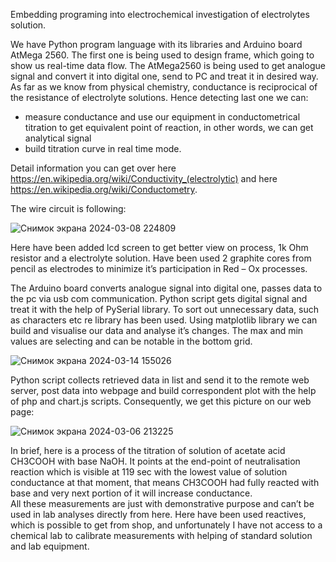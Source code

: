 Embedding programing into electrochemical investigation of electrolytes solution. 

We have Python program language with its libraries and Arduino board AtMega 2560. The first one is being used to design frame, which going to show us real-time data flow. The AtMega2560 is being used to get analogue signal and convert it into digital one, send to PC and treat it in desired way.
As far as we know from physical chemistry, conductance is reciprocical of the resistance of electrolyte solutions. Hence detecting last one we can: 
-	measure conductance and use our equipment in conductometrical titration to get equivalent point of reaction, in other words, we can get analytical signal
-	build titration curve in real time mode.
	
Detail information you can get over here https://en.wikipedia.org/wiki/Conductivity_(electrolytic)
and here https://en.wikipedia.org/wiki/Conductometry.

The wire circuit is following:

![Снимок экрана 2024-03-08 224809](https://github.com/tech-science-club/Conductivity-of-solution/assets/130900888/32ab4ebf-6bf4-47b3-8753-52d14fb0c41c)

Here have been added lcd screen to get better view on process, 1k Ohm resistor and a electrolyte solution. Have been used 2 graphite cores from pencil as electrodes to minimize it’s participation in Red – Ox processes. 

The Arduino board converts analogue signal into digital one, passes data to the pc via usb com communication. Python script gets digital signal and treat it with the help of PySerial library. To sort out unnecessary data, such as characters etc re library has been used.
Using matplotlib library we can build and visualise our data and analyse it’s changes. The max and min values are selecting and can be notable in the bottom grid.


![Снимок экрана 2024-03-14 155026](https://github.com/tech-science-club/Conductivity-of-solution/assets/130900888/9336580e-2784-4a45-877f-220d5b3aae48)

Python script collects retrieved data in list and send it to the remote web server, post data into webpage and build correspondent plot with the help of php and chart.js scripts. 
Consequently, we get this picture on our web page:

![Снимок экрана 2024-03-06 213225](https://github.com/tech-science-club/Conductivity-of-solution/assets/130900888/40f8ed39-bf05-4c43-bb3e-c24a85408485)

In brief, here is a process of the titration of solution of acetate acid CH3COOH with base NaOH. It points at the end-point of neutralisation reaction which is visible at 119 sec with the lowest value of solution conductance at that moment, that means CH3COOH had fully reacted with base and very next portion of it will increase conductance.    
All these measurements are just with demonstrative purpose and can’t be used in lab analyses directly from here. 
Here have been used reactives, which is possible to get from shop, and unfortunately I have not access to a chemical lab to calibrate measurements with helping of standard solution and lab equipment. 


